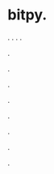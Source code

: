 # bitpy.
.
.
.
.












.






















































.
























.



























.

















































































.































































.































































































.





.
